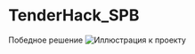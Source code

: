 # TenderHack_SPB
Победное решение
![Иллюстрация к проекту](https://github.com/jon/coolproject/raw/master/image/image.png)
